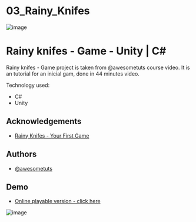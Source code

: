 # 03_Rainy_Knifes

![image](https://user-images.githubusercontent.com/63982700/169712048-81bf6abf-2a4a-4aa6-9853-6117db94b6ab.png)


# Rainy knifes - Game - Unity | C#

Rainy knifes - Game project is taken from @awesometuts course video.
It is an tutorial for an inicial gam, done in 44 minutes video.

Technology used:
- C#
- Unity








## Acknowledgements

 - [Rainy Knifes - Your First Game](https://learn.awesometuts.com/courses/434440/lectures/6667705)
 
## Authors

- [@awesometuts](https://learn.awesometuts.com/courses/434440/lectures/6667705)


## Demo

- [Online playable version - click here](https://play.unity.com/mg/other/webgl-builds-197584)

![image](https://user-images.githubusercontent.com/63982700/169712048-81bf6abf-2a4a-4aa6-9853-6117db94b6ab.png)



